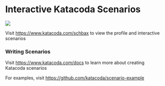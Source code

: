 # Interactive Katacoda Scenarios

[![](http://shields.katacoda.com/katacoda/schbax/count.svg)](https://www.katacoda.com/schbax "Get your profile on Katacoda.com")

Visit https://www.katacoda.com/schbax to view the profile and interactive scenarios

### Writing Scenarios
Visit https://www.katacoda.com/docs to learn more about creating Katacoda scenarios

For examples, visit https://github.com/katacoda/scenario-example
